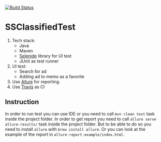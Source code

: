 [![Build Status](https://api.travis-ci.org/jane-gerashchenko/ssclassifiedtest.svg?branch=master)](https://travis-ci.org/jane-gerashchenko/ssclassifiedtest)

# SSClassifiedTest

1. Tech stack:
    * Java
    * Maven
    * [Selenide](http://selenide.org/) library for UI test
    * JUnit as test runner
2. UI test:
    * Search for ad
    * Adding ad to memo as a favorite
3. Use [Allure](http://allure.qatools.ru/) for reporting.
4. Use [Travis](https://travis-ci.org) as CI

## Instruction

In order to run test you can use IDE or you need to call `mvn clean test` task inside the project folder.
In order to get report you need to call `allure serve allure-results/` task inside the project folder. But to be able to do so
you need to install `allure` with `brew install allure`. Or you can look at the example of the report in `allure-report-example/index.html`.